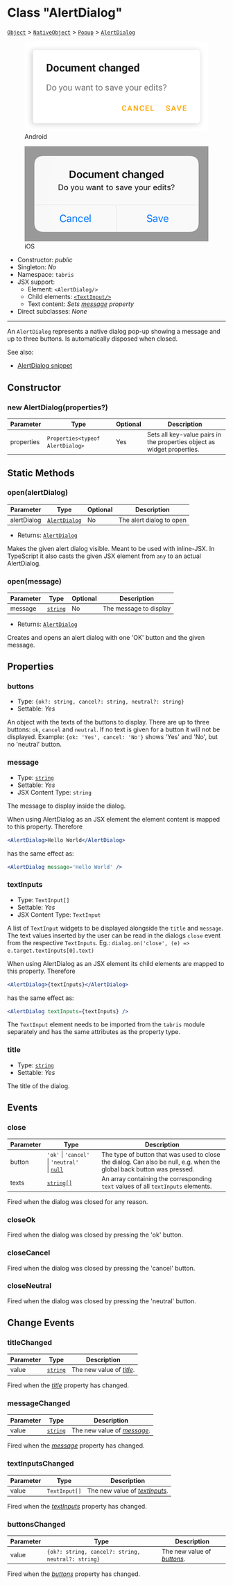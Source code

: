 ---
---
# Class "AlertDialog"

<span style="white-space:nowrap;">[`Object`](https://developer.mozilla.org/en-US/docs/Web/JavaScript/Reference/Global_Objects/Object)</span> > <span style="white-space:nowrap;">[`NativeObject`](NativeObject.md)</span> > <span style="white-space:nowrap;">[`Popup`](Popup.md)</span> > <span style="white-space:nowrap;">[`AlertDialog`](AlertDialog.md)</span>

<div class="tabris-image"><figure><div><img srcset="img\android\AlertDialog.png 2x" src="img\android\AlertDialog.png" alt="AlertDialog on Android"/></div><figcaption>Android</figcaption></figure><figure><div><img srcset="img\ios\AlertDialog.png 2x" src="img\ios\AlertDialog.png" alt="AlertDialog on iOS"/></div><figcaption>iOS</figcaption></figure></div>

* Constructor: *public*
* Singleton: *No*
* Namespace: `tabris`
* JSX support:
  * Element: `<AlertDialog/>`
  * Child elements: [`<TextInput/>`](#textInputs)
  * Text content: *Sets [message](#message) property*
* Direct subclasses: *None*
--------
An `AlertDialog` represents a native dialog pop-up showing a message and up to three buttons.  Is automatically disposed when closed.


See also:

- [AlertDialog snippet](https://github.com/eclipsesource/tabris-js/tree/v3.0.0-beta2-dev.20190219+1046/snippets/alertdialog.js)

## Constructor

### new AlertDialog(properties?)

Parameter|Type|Optional|Description
-|-|-|-
properties | <span style="white-space:nowrap;">`Properties<typeof AlertDialog>`</span> | Yes | Sets all key-value pairs in the properties object as widget properties.

## Static Methods

### open(alertDialog)



Parameter|Type|Optional|Description
-|-|-|-
alertDialog | <span style="white-space:nowrap;">[`AlertDialog`](AlertDialog.md)</span> | No | The alert dialog to open
* Returns: <span style="white-space:nowrap;">[`AlertDialog`](AlertDialog.md)</span>

Makes the given alert dialog visible. Meant to be used with inline-JSX. In TypeScript it also casts the given JSX element from `any` to an actual AlertDialog.

### open(message)



Parameter|Type|Optional|Description
-|-|-|-
message | <span style="white-space:nowrap;">[`string`](https://developer.mozilla.org/en-US/docs/Web/JavaScript/Data_structures#String_type)</span> | No | The message to display
* Returns: <span style="white-space:nowrap;">[`AlertDialog`](AlertDialog.md)</span>

Creates and opens an alert dialog with one 'OK' button and the given message.


## Properties

### buttons


* Type: <span style="white-space:nowrap;">`{ok?: string, cancel?: string, neutral?: string}`</span>
* Settable: *Yes*



An object with the texts of the buttons to display. There are up to three buttons: `ok`, `cancel` and `neutral`. If no text is given for a button it will not be displayed. Example: `{ok: 'Yes', cancel: 'No'}` shows 'Yes' and 'No', but no 'neutral' button.

### message


* Type: <span style="white-space:nowrap;">[`string`](https://developer.mozilla.org/en-US/docs/Web/JavaScript/Data_structures#String_type)</span>
* Settable: *Yes*
* JSX Content Type: `string`



The message to display inside the dialog.

When using AlertDialog as an JSX element the element content is mapped to this property. Therefore
```jsx
<AlertDialog>Hello World</AlertDialog>
```
 has the same effect as:
```jsx
<AlertDialog message='Hello World' />
```


### textInputs


* Type: <span style="white-space:nowrap;">`TextInput[]`</span>
* Settable: *Yes*
* JSX Content Type: `TextInput`



A list of `TextInput` widgets to be displayed alongside the `title` and `message`. The text values inserted by the user can be read in the dialogs `close` event from the respective `TextInputs`. Eg.: `dialog.on('close', (e) => e.target.textInputs[0].text)`

When using AlertDialog as an JSX element its child elements are mapped to this property. Therefore
```jsx
<AlertDialog>{textInputs}</AlertDialog>
```
 has the same effect as:
```jsx
<AlertDialog textInputs={textInputs} /> 
```
The `TextInput` element needs to be imported from the `tabris` module separately and has the same attributes as the property type.

### title


* Type: <span style="white-space:nowrap;">[`string`](https://developer.mozilla.org/en-US/docs/Web/JavaScript/Data_structures#String_type)</span>
* Settable: *Yes*



The title of the dialog.


## Events

### close

Parameter|Type|Description
-|-|-
button | <span style="white-space:nowrap;">`'ok'` \| `'cancel'` \| `'neutral'` \| [`null`](https://developer.mozilla.org/en-US/docs/Web/JavaScript/Data_structures#Null_type)</span> | The type of button that was used to close the dialog. Can also be null, e.g. when the global back button was pressed.
texts | <span style="white-space:nowrap;">[`string[]`](https://developer.mozilla.org/en-US/docs/Web/JavaScript/Data_structures#String_type)</span> | An array containing the corresponding `text` values of all `textInputs` elements.

Fired when the dialog was closed for any reason.

### closeOk

Fired when the dialog was closed by pressing the 'ok' button.

### closeCancel

Fired when the dialog was closed by pressing the 'cancel' button.

### closeNeutral

Fired when the dialog was closed by pressing the 'neutral' button.

## Change Events

### titleChanged

Parameter|Type|Description
-|-|-
value | <span style="white-space:nowrap;">[`string`](https://developer.mozilla.org/en-US/docs/Web/JavaScript/Data_structures#String_type)</span> | The new value of [*title*](#title).

Fired when the [*title*](#title) property has changed.

### messageChanged

Parameter|Type|Description
-|-|-
value | <span style="white-space:nowrap;">[`string`](https://developer.mozilla.org/en-US/docs/Web/JavaScript/Data_structures#String_type)</span> | The new value of [*message*](#message).

Fired when the [*message*](#message) property has changed.

### textInputsChanged

Parameter|Type|Description
-|-|-
value | <span style="white-space:nowrap;">`TextInput[]`</span> | The new value of [*textInputs*](#textInputs).

Fired when the [*textInputs*](#textInputs) property has changed.

### buttonsChanged

Parameter|Type|Description
-|-|-
value | <span style="white-space:nowrap;">`{ok?: string, cancel?: string, neutral?: string}`</span> | The new value of [*buttons*](#buttons).

Fired when the [*buttons*](#buttons) property has changed.

